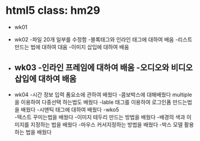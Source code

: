 # html5 class: hm29

- wk01

- wk02
  -파일 20개 일부를 수정함
  -블록태그와 인라인 태그에 대하여 배움
  -리스트 만드는 법에 대하여 대움
  -이미지 삽입에 대하여 배움
- wk03
  -인라인 프레임에 대하여 배움
  -오디오와 비디오 삽입에 대하여 배움
  -
- wk04
  -시간 정보 입력 폼요소에 관하여 배웠다
  -콤보박스에 대해배웠다 multiple 을 이용하여 다중선택 하는법도 배웠다
  -lable 태그를 이용하여 로그인폼 만드는법을 배웠다
  -시맨틱 태그에 대하여 배웠다
-wko5  
  -텍스트 꾸미는법을 배웠다
  -이미지 테두리 만드는 방법을 배웠다
  -배경의 색과 이미지를 지정하는 법을 배웠다
  -마우스 커서지정하는 방법을 배웠다
  -박스 모델 활용하는 법을 배웠다
